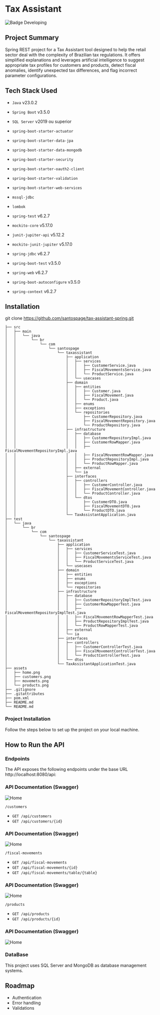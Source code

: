 # Tax Assistant

![Badge Developing](http://img.shields.io/static/v1?label=STATUS&message=DEVELOPING&color=GREEN)

## Project Summary

Spring REST project for a Tax Assistant tool designed to help the retail sector deal with the complexity of Brazilian
tax regulations. It offers simplified explanations and leverages artificial intelligence to suggest appropriate tax
profiles for customers and products, detect fiscal anomalies, identify unexpected tax differences, and flag incorrect
parameter configurations.

## Tech Stack Used

- `Java` v23.0.2
- `Spring Boot` v3.5.0
- `SQL Server` v2019 ou superior

- `spring-boot-starter-actuator`
- `spring-boot-starter-data-jpa`
- `spring-boot-starter-data-mongodb`
- `spring-boot-starter-security`
- `spring-boot-starter-oauth2-client`
- `spring-boot-starter-validation`
- `spring-boot-starter-web-services`
- `mssql-jdbc`
- `lombok`

- `spring-test` v6.2.7
- `mockito-core` v5.17.0
- `junit-jupiter-api` v5.12.2
- `mockito-junit-jupiter` v5.17.0
- `spring-jdbc` v6.2.7
- `spring-boot-test` v3.5.0
- `spring-web` v6.2.7
- `spring-boot-autoconfigure` v3.5.0
- `spring-context` v6.2.7

## Installation

git clone https://github.com/santospage/tax-assistant-spring.git

```
├── src
│   ├── main
│   │   └── java
│   │       └── br
│   │           └── com
│   │               └── santospage
│   │                   └── taxassistant
│   │                       ├── application
│   │                       │   ├── services
│   │                       │   │   ├── CustomerService.java
│   │                       │   │   ├── FiscalMovementsService.java
│   │                       │   │   └── ProductService.java
│   │                       │   └── usecases
│   │                       ├── domain
│   │                       │   ├── entities
│   │                       │   │   ├── Customer.java
│   │                       │   │   ├── FiscalMovement.java
│   │                       │   │   └── Product.java
│   │                       │   ├── enums
│   │                       │   ├── exceptions
│   │                       │   └── repositories
│   │                       │       ├── CustomerRepository.java
│   │                       │       ├── FiscalMovementRepository.java
│   │                       │       └── ProductRepository.java
│   │                       ├── infrastructure
│   │                       │   ├── database
│   │                       │   │   ├── CustomerRepositoryImpl.java
│   │                       │   │   ├── CustomerRowMapper.java
│   │                       │   │   ├── FiscalMovementRepositoryImpl.java
│   │                       │   │   ├── FiscalMovementRowMapper.java
│   │                       │   │   ├── ProductRepositoryImpl.java
│   │                       │   │   └── ProductRowMapper.java
│   │                       │   ├── external
│   │                       │   └── ia
│   │                       ├── interfaces
│   │                       │   ├── controllers
│   │                       │   │   ├── CustomerController.java
│   │                       │   │   ├── FiscalMovementController.java
│   │                       │   │   └── ProductController.java
│   │                       │   └── dtos
│   │                       │       ├── CustomerDTO.java
│   │                       │       ├── FiscalMovementDTO.java
│   │                       │       └── ProductDTO.java
│   │                       └── TaxAssistantApplication.java
├── test
│   └── java
│       └── br
│           └── com
│               └── santospage
│                   └── taxassistant
│                       ├── application
│                       │   ├── services
│                       │   │   ├── CustomerServiceTest.java
│                       │   │   ├── FiscalMovementsServiceTest.java
│                       │   │   └── ProductServiceTest.java
│                       │   └── usecases
│                       ├── domain
│                       │   ├── entities
│                       │   ├── enums
│                       │   ├── exceptions
│                       │   └── repositories
│                       ├── infrastructure
│                       │   ├── database
│                       │   │   ├── CustomerRepositoryImplTest.java
│                       │   │   ├── CustomerRowMapperTest.java
│                       │   │   ├── FiscalMovementRepositoryImplTest.java
│                       │   │   ├── FiscalMovementRowMapperTest.java
│                       │   │   ├── ProductRepositoryImplTest.java
│                       │   │   └── ProductRowMapperTest.java
│                       │   ├── external
│                       │   └── ia
│                       ├── interfaces
│                       │   ├── controllers
│                       │   │   ├── CustomerControllerTest.java
│                       │   │   ├── FiscalMovementControllerTest.java
│                       │   │   └── ProductControllerTest.java
│                       │   └── dtos
│                       └── TaxAssistantApplicationTest.java
├── assets
│   ├── home.png
│   ├── customers.png
│   ├── movemets.png
│   └── products.png
├── .gitignore
├── .gitattributes
├── pom.xml
├── README.md
└── README.md

```

### Project Installation

Follow the steps below to set up the project on your local machine.

## How to Run the API

### Endpoints

The API exposes the following endpoints under the base URL http://localhost:8080/api:

### API Documentation (Swagger)

![Home](assets/home.png)

`/customers`

- `GET /api/customers`
- `GET /api/customers/{id}`

### API Documentation (Swagger)

![Home](assets/customers.png)

`/fiscal-movements`

- `GET /api/fiscal-movements`
- `GET /api/fiscal-movements/{id}`
- `GET /api/fiscal-movements/table/{table}`

### API Documentation (Swagger)

![Home](assets/movemets.png)

`/products`

- `GET /api/products`
- `GET /api/products/{id}`

### API Documentation (Swagger)

![Home](assets/products.png)

### DataBase

This project uses SQL Server and MongoDB as database management systems.

## Roadmap

- Authentication
- Error handling
- Validations
